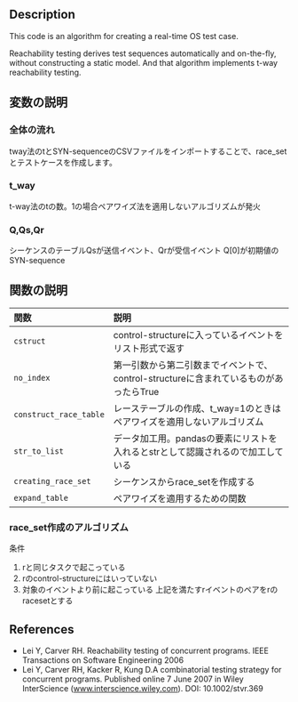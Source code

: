 ## Description

This code is an algorithm for creating a real-time OS test case.

Reachability testing derives test sequences automatically and on-the-fly, without constructing a static model.  And that algorithm implements t-way reachability testing.

## 変数の説明

### 全体の流れ
tway法のtとSYN-sequenceのCSVファイルをインポートすることで、race_setとテストケースを作成します。

### t_way
t-way法のtの数。1の場合ペアワイズ法を適用しないアルゴリズムが発火

### Q,Qs,Qr
シーケンスのテーブルQsが送信イベント、Qrが受信イベント
Q[0]が初期値のSYN-sequence


## 関数の説明
|関数|説明|
|:---|:---|
|`cstruct`|control-structureに入っているイベントをリスト形式で返す|
|`no_index`|第一引数から第二引数までイベントで、control-structureに含まれているものがあったらTrue|
|`construct_race_table`|レーステーブルの作成、t_way=1のときはペアワイズを適用しないアルゴリズム|
|`str_to_list`|データ加工用。pandasの要素にリストを入れるとstrとして認識されるので加工している|
|`creating_race_set`|シーケンスからrace_setを作成する|
|`expand_table`|ペアワイズを適用するための関数|

### race_set作成のアルゴリズム
条件
1. rと同じタスクで起こっている
2. rのcontrol-structureにはいっていない
2. 対象のイベントより前に起こっている
上記を満たすrイベントのペアをrのracesetとする


## References

- Lei Y, Carver RH. Reachability testing of concurrent programs. IEEE Transactions on Software Engineering 2006
- Lei Y, Carver RH, Kacker R, Kung D.A combinatorial testing strategy for concurrent programs. Published online 7 June 2007 in Wiley InterScience (www.interscience.wiley.com). DOI: 10.1002/stvr.369
